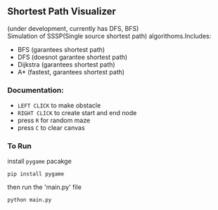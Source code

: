 ## Shortest Path Visualizer
(under development, currently has DFS, BFS)<br>
Simulation of SSSP(Single source shortest path) algorithoms.Includes:<br>
- BFS (garantees shortest path)
- DFS (doesnot garantee shortest path)
- Dijkstra (garantees shortest path)
- A* (fastest, garantees shortest path)
### Documentation:
- `LEFT CLICK` to make obstacle
- `RIGHT CLICK` to create start and end node
- press `R` for random maze
- press `C` to clear canvas
### To Run
install `pygame` pacakge
```
pip install pygame
```
then run the 'main.py' file
```
python main.py
```
